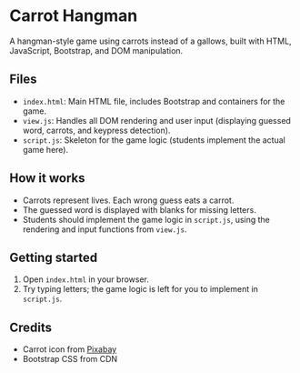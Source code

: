 # Carrot Hangman

A hangman-style game using carrots instead of a gallows, built with HTML, JavaScript, Bootstrap, and DOM manipulation.

## Files
- `index.html`: Main HTML file, includes Bootstrap and containers for the game.
- `view.js`: Handles all DOM rendering and user input (displaying guessed word, carrots, and keypress detection).
- `script.js`: Skeleton for the game logic (students implement the actual game here).

## How it works
- Carrots represent lives. Each wrong guess eats a carrot.
- The guessed word is displayed with blanks for missing letters.
- Students should implement the game logic in `script.js`, using the rendering and input functions from `view.js`.

## Getting started
1. Open `index.html` in your browser.
2. Try typing letters; the game logic is left for you to implement in `script.js`.

## Credits
- Carrot icon from [Pixabay](https://pixabay.com/vectors/carrot-vegetable-food-root-145064/)
- Bootstrap CSS from CDN
